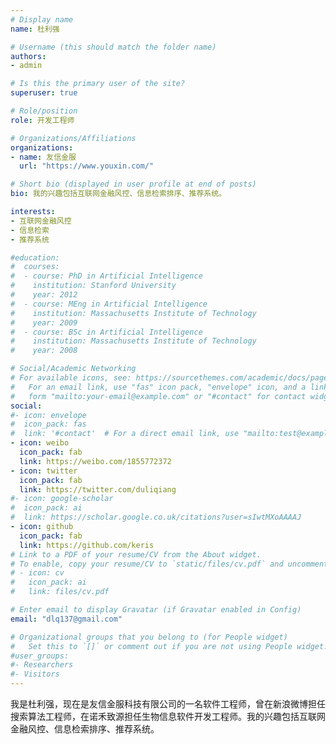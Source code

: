 ```yaml
---
# Display name
name: 杜利强

# Username (this should match the folder name)
authors:
- admin

# Is this the primary user of the site?
superuser: true

# Role/position
role: 开发工程师

# Organizations/Affiliations
organizations:
- name: 友信金服
  url: "https://www.youxin.com/"

# Short bio (displayed in user profile at end of posts)
bio: 我的兴趣包括互联网金融风控、信息检索排序、推荐系统。

interests:
- 互联网金融风控
- 信息检索
- 推荐系统

#education:
#  courses:
#  - course: PhD in Artificial Intelligence
#    institution: Stanford University
#    year: 2012
#  - course: MEng in Artificial Intelligence
#    institution: Massachusetts Institute of Technology
#    year: 2009
#  - course: BSc in Artificial Intelligence
#    institution: Massachusetts Institute of Technology
#    year: 2008

# Social/Academic Networking
# For available icons, see: https://sourcethemes.com/academic/docs/page-builder/#icons
#   For an email link, use "fas" icon pack, "envelope" icon, and a link in the
#   form "mailto:your-email@example.com" or "#contact" for contact widget.
social:
#- icon: envelope
#  icon_pack: fas
#  link: '#contact'  # For a direct email link, use "mailto:test@example.org".
- icon: weibo
  icon_pack: fab
  link: https://weibo.com/1855772372
- icon: twitter
  icon_pack: fab
  link: https://twitter.com/duliqiang
#- icon: google-scholar
#  icon_pack: ai
#  link: https://scholar.google.co.uk/citations?user=sIwtMXoAAAAJ
- icon: github
  icon_pack: fab
  link: https://github.com/keris
# Link to a PDF of your resume/CV from the About widget.
# To enable, copy your resume/CV to `static/files/cv.pdf` and uncomment the lines below.
# - icon: cv
#   icon_pack: ai
#   link: files/cv.pdf

# Enter email to display Gravatar (if Gravatar enabled in Config)
email: "dlq137@gmail.com"

# Organizational groups that you belong to (for People widget)
#   Set this to `[]` or comment out if you are not using People widget.
#user_groups:
#- Researchers
#- Visitors
---
```


我是杜利强，现在是友信金服科技有限公司的一名软件工程师，曾在新浪微博担任搜索算法工程师，在诺禾致源担任生物信息软件开发工程师。我的兴趣包括互联网金融风控、信息检索排序、推荐系统。
